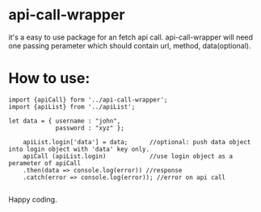 # api-call-wrapper
it's a easy to use package for an fetch api call. api-call-wrapper will need one passing perameter which should contain url, method, data(optional).

# How to use: 

```
import {apiCall} form '../api-call-wrapper';
import {apiList} from '../apiList';

let data = { username : "john",
             password : "xyz" };
             
    apiList.login['data'] = data;      //optional: push data object into login object with 'data' key only.
    apiCall (apiList.login)            //use login object as a perameter of apiCall
    .then(data => console.log(error)) //response
    .catch(error => console.log(error)); //error on api call
    
```

Happy coding.
